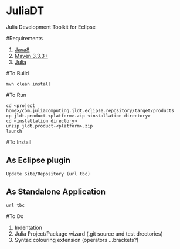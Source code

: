 # JuliaDT

Julia Development Toolkit for Eclipse

#Requirements

1. [Java8](http://www.oracle.com/technetwork/java/javase/downloads/jdk8-downloads-2133151.html)
2. [Maven  3.3.3+](https://maven.apache.org/)
3. [Julia](http://julialang.org/downloads/)


#To Build

    mvn clean install

#To Run 

    cd <project home>/com.juliacomputing.jldt.eclipse.repository/target/products
    cp jldt.product-<platform>.zip <installation directory>
    cd <installation directory>
    unzip jldt.product-<platform>.zip
    launch

#To Install

## As Eclipse plugin
    
    Update Site/Repository (url tbc)

## As Standalone Application    
    
    url tbc
  
  
#To Do    
    
1. Indentation
2. Julia Project/Package wizard (.git source and test drectories)
3. Syntax colouring extension (operators ...brackets?)

 
 
